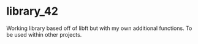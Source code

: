 # library_42

Working library based off of libft but with my own additional functions. To be used within other projects. 

